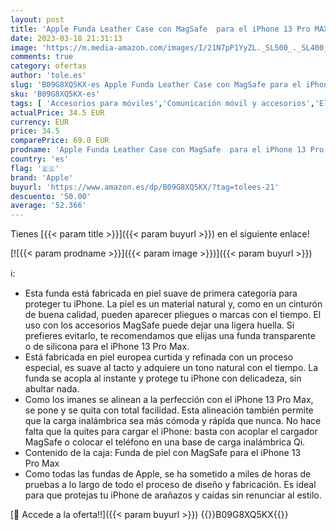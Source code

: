 ```yaml
---
layout: post
title: 'Apple Funda Leather Case con MagSafe  para el iPhone 13 Pro MAX  - En Medianoche'
date: 2023-03-18 21:31:13
image: 'https://m.media-amazon.com/images/I/21N7pP1YyZL._SL500_._SL400_.jpg'
comments: true
category: ofertas
author: 'tole.es'
slug: 'B09G8XQ5KX-es Apple Funda Leather Case con MagSafe para el iPhone 13 Pro...'
sku: 'B09G8XQ5KX-es'
tags: [ 'Accesorios para móviles','Comunicación móvil y accesorios','Electrónica','Fundas y carcasas para teléfonos móviles','apple','iphone','🇪🇸', ]
actualPrice: 34.5 EUR
currency: EUR
price: 34.5
comparePrice: 69.0 EUR
prodname: 'Apple Funda Leather Case con MagSafe  para el iPhone 13 Pro MAX  - En Medianoche'
country: 'es'
flag: '🇪🇸'
brand: 'Apple'
buyurl: 'https://www.amazon.es/dp/B09G8XQ5KX/?tag=tolees-21'
descuento: '50.00'
average: '52.366'
---
```


Tienes [{{< param title >}}]({{< param buyurl >}}) en el siguiente enlace!

[![{{< param prodname >}}]({{< param image >}})]({{< param buyurl >}})

ℹ️:

- Esta funda está fabricada en piel suave de primera categoría para proteger tu iPhone. La piel es un material natural y, como en un cinturón de buena calidad, pueden aparecer pliegues o marcas con el tiempo. El uso con los accesorios MagSafe puede dejar una ligera huella. Si prefieres evitarlo, te recomendamos que elijas una funda transparente o de silicona para el iPhone 13 Pro Max.
- Está fabricada en piel europea curtida y refinada con un proceso especial, es suave al tacto y adquiere un tono natural con el tiempo. La funda se acopla al instante y protege tu iPhone con delicadeza, sin abultar nada.
- Como los imanes se alinean a la perfección con el iPhone 13 Pro Max, se pone y se quita con total facilidad. Esta alineación también permite que la carga inalámbrica sea más cómoda y rápida que nunca. No hace falta que la quites para cargar el iPhone: basta con acoplar el cargador MagSafe o colocar el teléfono en una base de carga inalámbrica Qi.
- Contenido de la caja: Funda de piel con MagSafe para el iPhone 13 Pro Max
- Como todas las fundas de Apple, se ha sometido a miles de horas de pruebas a lo largo de todo el proceso de diseño y fabricación. Es ideal para que protejas tu iPhone de arañazos y caídas sin renunciar al estilo.

[🛒 Accede a la oferta!!]({{< param buyurl >}})
{{<world>}}B09G8XQ5KX{{</world>}}
